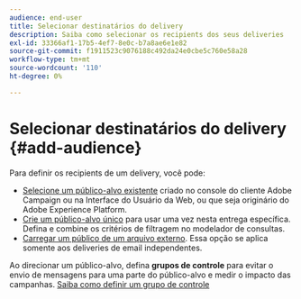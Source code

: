 ```yaml
---
audience: end-user
title: Selecionar destinatários do delivery
description: Saiba como selecionar os recipients dos seus deliveries
exl-id: 33366af1-17b5-4ef7-8e0c-b7a8ae6e1e82
source-git-commit: f1911523c9076188c492da24e0cbe5c760e58a28
workflow-type: tm+mt
source-wordcount: '110'
ht-degree: 0%

---
```


# Selecionar destinatários do delivery {#add-audience}

Para definir os recipients de um delivery, você pode:

* [Selecione um público-alvo existente](add-audience.md) criado no console do cliente Adobe Campaign ou na Interface do Usuário da Web, ou que seja originário do Adobe Experience Platform.
* [Crie um público-alvo único](one-time-audience.md) para usar uma vez nesta entrega específica. Defina e combine os critérios de filtragem no modelador de consultas.
* [Carregar um público de um arquivo externo](file-audience.md). Essa opção se aplica somente aos deliveries de email independentes.

Ao direcionar um público-alvo, defina **grupos de controle** para evitar o envio de mensagens para uma parte do público-alvo e medir o impacto das campanhas. [Saiba como definir um grupo de controle](control-group.md)